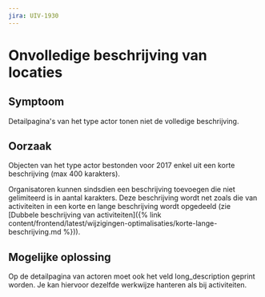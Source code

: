 ```yaml
---
jira: UIV-1930
---
```


# Onvolledige beschrijving van locaties

## Symptoom

Detailpagina's van het type actor tonen niet de volledige beschrijving.

## Oorzaak

Objecten van het type actor bestonden voor 2017 enkel uit een korte beschrijving (max 400 karakters).

Organisatoren kunnen sindsdien een beschrijving toevoegen die niet gelimiteerd is in aantal karakters. Deze beschrijving wordt net zoals die van activiteiten in een korte en lange beschrijving wordt opgedeeld (zie [Dubbele beschrijving van activiteiten]({% link content/frontend/latest/wijzigingen-optimalisaties/korte-lange-beschrijving.md %})).

## Mogelijke oplossing

Op de detailpagina van actoren moet ook het veld long_description geprint worden. Je kan hiervoor dezelfde werkwijze hanteren als bij activiteiten.
